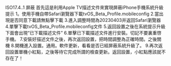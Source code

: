 ISO17.4..1 屏蔽
首先這是利用Apple TV描述文件來實現屏蔽iPhone手機系統升級提示
1。使用手機自帶Safari瀏覽器下載tvOS_Beta_Profile.mobileconfig
2.當出現是否同意下載請無點擊下載
3.進入調整時間為20230403并返回Safari瀏覽器
4.單擊下載tvOS_Beta_Profile.mobileconfig文件
5.返回設置之後在系統提示升級下面會出現“已下載描述文件”
6.單擊已下載描述文件進行安裝。切記不要裏重啓手機。
7.安裝好描述文件之後，再次返回設置，把時間調整為正確時間。之後關機
8.開機進入設置。通用。軟件更新，看看是否已經屏蔽系統升級了。
9.再次返回設置單機小紅點，之後等待它完成所謂的檢查更新。返回設置，小紅點應該就不存在了！
